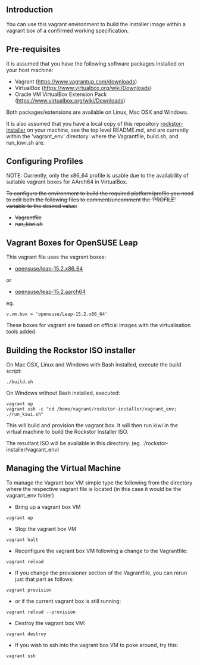 Introduction
------------
You can use this vagrant environment to build the installer image within a vagrant box of a confirmed working 
specification.

Pre-requisites
-------------
It is assumed that you have the following software packages installed on your host machine:
- Vagrant (https://www.vagrantup.com/downloads)
- VirtualBox (https://www.virtualbox.org/wiki/Downloads)
- Oracle VM VirtualBox Extension Pack (https://www.virtualbox.org/wiki/Downloads)

Both packages/extensions are available on Linux, Mac OSX and Windows.

It is also assumed that you have a local copy of this repository [rockstor-installer](https://github.com/rockstor/rockstor-installer) on your machine, see the top level README.md, and are currently within the 'vagrant_env' directory: where the Vagrantfile, build.sh, and run_kiwi.sh are.

Configuring Profiles
--------------------
NOTE: Currently, only the x86_64 profile is usable due to the availability of suitable vagrant boxes for 
AArch64 in VirtualBox. 

<s>
To configure the environment to build the required platform/profile you need to edit both the following files to 
comment/uncomment the 'PROFILE' variable to the desired value:

- Vagrantfile
- run_kiwi.sh
</s>

Vagrant Boxes for OpenSUSE Leap
-------------------------------

This vagrant file uses the vagrant boxes: 
- [opensuse/leap-15.2.x86_64](https://app.vagrantup.com/opensuse/boxes/Leap-15.2.x86_64)

or
- [opensuse/leap-15.2.aarch64](https://app.vagrantup.com/opensuse/boxes/Leap-15.2.aarch64)

eg.
```
v.vm.box = 'opensuse/Leap-15.2.x86_64' 
```

These boxes for vagrant are based on official images with the virtualisation tools added.  

Building the Rockstor ISO installer
-----------------------------------
On Mac OSX, Linux and Windows with Bash installed, execute the build script:

```shell script
./build.sh
```

On Windows without Bash installed, executed:

```
vagrant up
vagrant ssh -c "cd /home/vagrant/rockstor-installer/vagrant_env; ./run_kiwi.sh"
```

This will build and provision the vagrant box. It will then run kiwi in the virtual machine to build the Rockstor 
Installer ISO.

The resultant ISO will be available in this directory. (eg. ./rockstor-installer/vagrant_env)

Managing the Virtual Machine
----------------------------
To manage the Vagrant box VM simple type the following from the directory where the respective vagrant file is located (in this case it would be the vagrant_env folder)

- Bring up a vagrant box VM

```shell script
vagrant up
```
- Stop the vagrant box VM

```shell script
vagrant halt
```

- Reconfigure the vagrant box VM following a change to the Vagrantfile:

```shell script
vagrant reload
```

- If you change the provisioner section of the Vagrantfile, you can rerun just that part as follows:

```shell script
vagrant provision
```
- or if the current vagrant box is still running:

```shell script
vagrant reload --provision
```
- Destroy the vagrant box VM:

```shell script
vagrant destroy
```

- If you wish to ssh into the vagrant box VM to poke around, try this:

```shell script
vagrant ssh
```
